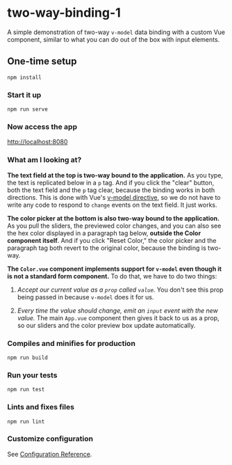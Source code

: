# two-way-binding-1

A simple demonstration of two-way `v-model` data binding with a custom
Vue component, similar to what you can do out of the box
with input elements.

## One-time setup

```
npm install
```

### Start it up

```
npm run serve
```

### Now access the app

[http://localhost:8080](http://localhost:8080)

### What am I looking at?

**The text field at the top is two-way bound to the application.** As you type, the text is replicated below in a `p` tag. And if you click the "clear" button, both the text field and the `p` tag clear, because the binding works in both directions. This is done with Vue's [v-model directive](https://vuejs.org/v2/guide/forms.html), so we do not have to write any code to respond to `change` events on the text field. It just works.

**The color picker at the bottom is also two-way bound to the application.** As you pull the sliders, the previewed color changes, and you can also see the hex color displayed in a paragraph tag below, **outside the Color component itself**. And if you click "Reset Color," the color picker and the paragraph tag both revert to the original color, because the binding is two-way.

**The `Color.vue` component implements support for `v-model` even though it is not a standard form component.** To do that, we have to do two things:

1. *Accept our current value as a `prop` called `value`.* You don't see this prop being passed in because `v-model` does it for us.

2. *Every time the value should change, emit an `input` event with the new value.* The main `App.vue` component then gives it back to us as a prop, so our sliders and the color preview box update automatically.

### Compiles and minifies for production
```
npm run build
```

### Run your tests
```
npm run test
```

### Lints and fixes files
```
npm run lint
```

### Customize configuration
See [Configuration Reference](https://cli.vuejs.org/config/).

